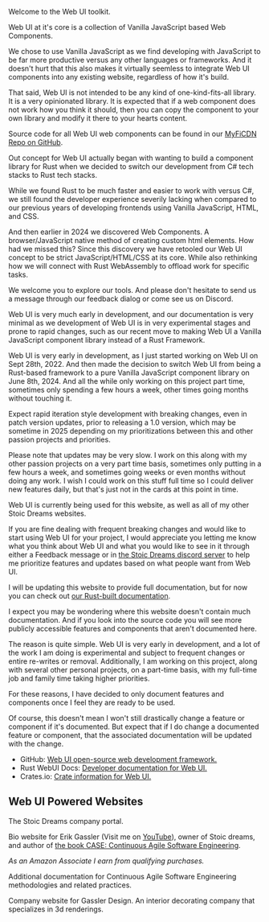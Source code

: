 <webui-data data-page-title="Web UI documentation and demo website" data-page-subtitle=""></webui-data>

<webui-sideimage src="https://cdn.myfi.ws/v/Vecteezy/cartoon-style-cloud-storage-data-processing-message.svg">

Welcome to the Web UI toolkit.

Web UI at it's core is a collection of Vanilla JavaScript based Web Components.

We chose to use Vanilla JavaScript as we find developing with JavaScript to be far more productive versus any other languages or frameworks. And it doesn't hurt that this also makes it virtually seemless to integrate Web UI components into any existing website, regardless of how it's build.

That said, Web UI is not intended to be any kind of one-kind-fits-all library. It is a very opinionated library. It is expected that if a web component does not work how you think it should, then you can copy the component to your own library and modify it there to your hearts content.

Source code for all Web UI web components can be found in our [MyFiCDN Repo on GitHub](https://github.com/StoicDreams/MyFiCDN/tree/main/cdn/webui).

</webui-sideimage>

<webui-sideimage reverse src="https://cdn.myfi.ws/v/Vecteezy/online-big-data-courses-illustration-exclusive-design.svg">

Out concept for Web UI actually began with wanting to build a component library for Rust when we decided to switch our development from C# tech stacks to Rust tech stacks.

While we found Rust to be much faster and easier to work with versus C#, we still found the developer experience severily lacking when compared to our previous years of developing frontends using Vanilla JavaScript, HTML, and CSS.

And then earlier in 2024 we discovered Web Components. A browser/JavaScript native method of creating custom html elements. How had we missed this? Since this discovery we have retooled our Web UI concept to be strict JavaScript/HTML/CSS at its core. While also rethinking how we will connect with Rust WebAssembly to offload work for specific tasks.

</webui-sideimage>

<webui-sideimage src="https://cdn.myfi.ws/v/Vecteezy/filling-completed-not-completed-marking-important-dates-and.svg">

We welcome you to explore our tools. And please don't hesitate to <a data-click="feedback">send us a message through our feedback dialog</a> or come see us on Discord.

Web UI is very much early in development, and our documentation is very minimal as we development of Web UI is in very experimental stages and prone to rapid changes, such as our recent move to making Web UI a Vanilla JavaScript component library instead of a Rust Framework.

</webui-sideimage>

<webui-cards>

<webui-card name="Getting Started" width="500" theme="tertiary" avatar="duotone star">

Web UI is very early in development, as I just started working on Web UI on Sept 28th, 2022. And then made the decision to switch Web UI from being a Rust-based framework to a pure Vanilla JavaScript component library on June 8th, 2024. And all the while only working on this project part time, sometimes only spending a few hours a week, other times going months without touching it.

Expect rapid iteration style development with breaking changes, even in patch version updates, prior to releasing a 1.0 version, which may be sometime in 2025 depending on my prioritizations between this and other passion projects and priorities.

Please note that updates may be very slow. I work on this along with my other passion projects on a very part time basis, sometimes only putting in a few hours a week, and sometimes going weeks or even months without doing any work. I wish I could work on this stuff full time so I could deliver new features daily, but that's just not in the cards at this point in time.

Web UI is currently being used for this website, as well as all of my other Stoic Dreams websites.

If you are fine dealing with frequent breaking changes and would like to start using Web UI for your project, I would appreciate you letting me know what you think about Web UI and what you would like to see in it through either <a data-click="feedback">a Feedback message</a> or in [the Stoic Dreams discord server](https://discord.com/channels/972856291909332993/1025781071608037466 "Web UI at Stoic Dreams Discord server") to help me prioritize features and updates based on what people want from Web UI.

I will be updating this website to provide full documentation, but for now you can check out [our Rust-built documentation](https://crates.io/crates/webui "Web UI rust crate documentation").

</webui-card>

<webui-card name="Where is the Documentation" width="500" theme="tertiary" avatar="duotone star">

I expect you may be wondering where this website doesn't contain much documentation. And if you look into the source code you will see more publicly accessible features and components that aren't documented here.

The reason is quite simple. Web UI is very early in development, and a lot of the work I am doing is experimental and subject to frequent changes or entire re-writes or removal. Additionally, I am working on this project, along with several other personal projects, on a part-time basis, with my full-time job and family time taking higher priorities.

For these reasons, I have decided to only document features and components once I feel they are ready to be used.

Of course, this doesn't mean I won't still drastically change a feature or component if it's documented. But expect that if I do change a documented feature or component, that the associated documentation will be updated with the change.

- GitHub: [Web UI open-source web development framework.](https://github.com/StoicDreams/WebUI)
- Rust WebUI Docs: [Developer documentation for Web UI.](https://docs.rs/webui)
- Crates.io: [Crate information for Web UI.](https://crates.io/crates/webui)

</webui-card>

</webui-cards>

## Web UI Powered Websites

<webui-cards elevation="n10">

<webui-card name="Stoic Dreams" theme="tertiary" width="500" avatar="https://www.stoicdreams.com/Logo.svg" link="https://www.stoicdreams.com">

The Stoic Dreams company portal.

</webui-card>

<webui-card name="Erik Gassler" theme="tertiary" width="500" avatar="https://www.erikgassler.com/Logo.svg" link="https://www.erikgassler.com">

Bio website for Erik Gassler (Visit me on [YouTube](https://youtu.be/IVPHtC0H2fU)), owner of Stoic dreams, and author of [the book CASE: Continuous Agile Software Engineering](https://amzn.to/3QuGnQy).

*As an Amazon Associate I earn from qualifying purchases.*

</webui-card>

<webui-card name="Software Development Standards" theme="tertiary" width="500" avatar="https://www.softwarestandards.dev/Logo.svg" link="https://www.softwarestandards.dev">

Additional documentation for Continuous Agile Software Engineering methodologies and related practices.

</webui-card>

<webui-card name="Gassler Design" theme="tertiary" width="500" avatar="https://www.gassler.design/Logo.svg" link="https://www.gassler.design">

Company website for Gassler Design. An interior decorating company that specializes in 3d renderings.

</webui-card>

</webui-cards>
